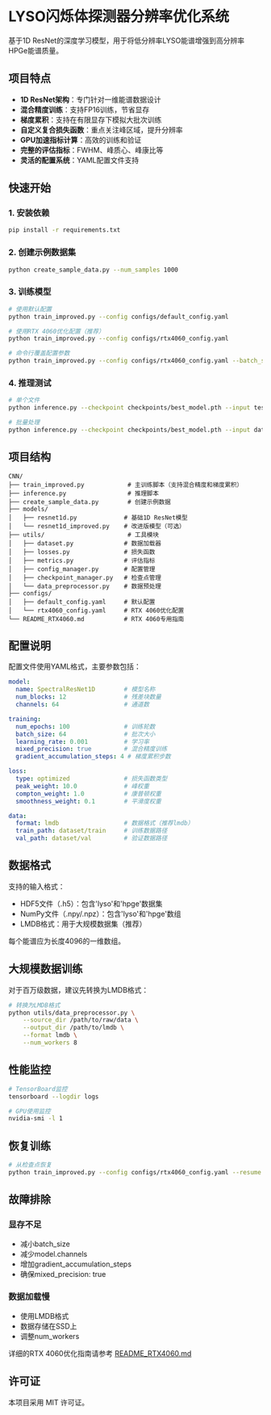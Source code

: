 # LYSO闪烁体探测器分辨率优化系统

基于1D ResNet的深度学习模型，用于将低分辨率LYSO能谱增强到高分辨率HPGe能谱质量。

## 项目特点

- **1D ResNet架构**：专门针对一维能谱数据设计
- **混合精度训练**：支持FP16训练，节省显存
- **梯度累积**：支持在有限显存下模拟大批次训练
- **自定义复合损失函数**：重点关注峰区域，提升分辨率
- **GPU加速指标计算**：高效的训练和验证
- **完整的评估指标**：FWHM、峰质心、峰康比等
- **灵活的配置系统**：YAML配置文件支持

## 快速开始

### 1. 安装依赖

```bash
pip install -r requirements.txt
```

### 2. 创建示例数据集

```bash
python create_sample_data.py --num_samples 1000
```

### 3. 训练模型

```bash
# 使用默认配置
python train_improved.py --config configs/default_config.yaml

# 使用RTX 4060优化配置（推荐）
python train_improved.py --config configs/rtx4060_config.yaml

# 命令行覆盖配置参数
python train_improved.py --config configs/rtx4060_config.yaml --batch_size 32 --learning_rate 0.0001
```

### 4. 推理测试

```bash
# 单个文件
python inference.py --checkpoint checkpoints/best_model.pth --input test_spectrum.h5 --output enhanced.npz --visualize

# 批量处理
python inference.py --checkpoint checkpoints/best_model.pth --input dataset/test --output results --batch
```

## 项目结构

```
CNN/
├── train_improved.py            # 主训练脚本（支持混合精度和梯度累积）
├── inference.py                 # 推理脚本
├── create_sample_data.py        # 创建示例数据
├── models/
│   ├── resnet1d.py             # 基础1D ResNet模型
│   └── resnet1d_improved.py    # 改进版模型（可选）
├── utils/                       # 工具模块
│   ├── dataset.py              # 数据加载器
│   ├── losses.py               # 损失函数
│   ├── metrics.py              # 评估指标
│   ├── config_manager.py       # 配置管理
│   ├── checkpoint_manager.py   # 检查点管理
│   └── data_preprocessor.py    # 数据预处理
├── configs/
│   ├── default_config.yaml     # 默认配置
│   └── rtx4060_config.yaml     # RTX 4060优化配置
└── README_RTX4060.md           # RTX 4060专用指南
```

## 配置说明

配置文件使用YAML格式，主要参数包括：

```yaml
model:
  name: SpectralResNet1D        # 模型名称
  num_blocks: 12                # 残差块数量
  channels: 64                  # 通道数

training:
  num_epochs: 100               # 训练轮数
  batch_size: 64                # 批次大小
  learning_rate: 0.001          # 学习率
  mixed_precision: true         # 混合精度训练
  gradient_accumulation_steps: 4 # 梯度累积步数

loss:
  type: optimized               # 损失函数类型
  peak_weight: 10.0             # 峰权重
  compton_weight: 1.0           # 康普顿权重
  smoothness_weight: 0.1        # 平滑度权重

data:
  format: lmdb                  # 数据格式（推荐lmdb）
  train_path: dataset/train     # 训练数据路径
  val_path: dataset/val         # 验证数据路径
```

## 数据格式

支持的输入格式：
- HDF5文件（.h5）：包含'lyso'和'hpge'数据集
- NumPy文件（.npy/.npz）：包含'lyso'和'hpge'数组
- LMDB格式：用于大规模数据集（推荐）

每个能谱应为长度4096的一维数组。

## 大规模数据训练

对于百万级数据，建议先转换为LMDB格式：

```bash
# 转换为LMDB格式
python utils/data_preprocessor.py \
    --source_dir /path/to/raw/data \
    --output_dir /path/to/lmdb \
    --format lmdb \
    --num_workers 8
```

## 性能监控

```bash
# TensorBoard监控
tensorboard --logdir logs

# GPU使用监控
nvidia-smi -l 1
```

## 恢复训练

```bash
# 从检查点恢复
python train_improved.py --config configs/rtx4060_config.yaml --resume checkpoints/checkpoint_epoch_50.pth
```

## 故障排除

### 显存不足
- 减小batch_size
- 减少model.channels
- 增加gradient_accumulation_steps
- 确保mixed_precision: true

### 数据加载慢
- 使用LMDB格式
- 数据存储在SSD上
- 调整num_workers

详细的RTX 4060优化指南请参考 [README_RTX4060.md](README_RTX4060.md)

## 许可证

本项目采用 MIT 许可证。